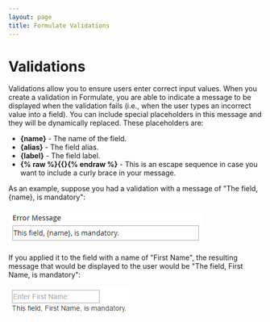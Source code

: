 ```yaml
---
layout: page
title: Formulate Validations
---
```


# Validations
Validations allow you to ensure users enter correct input values. When you create a validation in Formulate, you are able to indicate a message to be displayed when the validation fails (i.e., when the user types an incorrect value into a field). You can include special placeholders in this message and they will be dynamically replaced. These placeholders are:

* **{name}** - The name of the field.
* **{alias}** - The field alias.
* **{label}** - The field label.
* **{% raw %}{{}{% endraw %}** - This is an escape sequence in case you want to include a curly brace in your message.

As an example, suppose you had a validation with a message of "The field, {name}, is mandatory":

![Formulate Validation Message](images/validations/message.png?raw=true "Formulate Validation Message")

If you applied it to the field with a name of "First Name", the resulting message that would be displayed to the user would be "The field, First Name, is mandatory":

![Formulate Validation Error](images/validations/validation.png?raw=true "Formulate Validation Error")